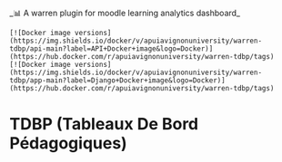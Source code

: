 <div class="hero" markdown="1">
    _📊 A warren plugin for moodle learning analytics dashboard_

    [![Docker image versions](https://img.shields.io/docker/v/apuiavignonuniversity/warren-tdbp/api-main?label=API+Docker+image&logo=Docker)](https://hub.docker.com/r/apuiavignonuniversity/warren-tdbp/tags)
    [![Docker image versions](https://img.shields.io/docker/v/apuiavignonuniversity/warren-tdbp/app-main?label=Django+Docker+image&logo=Docker)](https://hub.docker.com/r/apuiavignonuniversity/warren-tdbp/tags)

</div>

# TDBP (Tableaux De Bord Pédagogiques)


